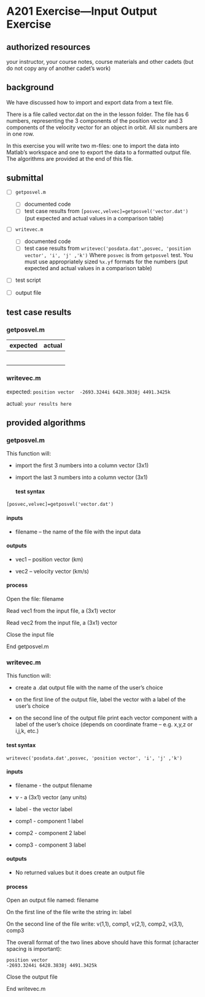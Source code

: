 # A201 Exercise—Input Output Exercise

## authorized resources

 your instructor, your course notes, course materials and other cadets (but do not copy any of another cadet’s work)

## background

We have discussed how to import and export data from a text file. 

There is a file called vector.dat on the in the lesson folder. The file has 6 numbers, representing the 3 components of the position vector and 3 components of the velocity vector for an object in orbit. All six numbers are in one row. 

In this exercise you will write two m-files: one to import the data into Matlab’s workspace and one to export the data to a formatted output file. The algorithms are provided at the end of this file.

## submittal

- [ ] `getposvel.m`
  
  - [ ] documented code
  - [ ] test case results from `[posvec,velvec]=getposvel('vector.dat')`
    (put expected and actual values in a comparison table)

- [ ] `writevec.m`
  
  - [ ] documented code
  - [ ] test case results from `writevec('posdata.dat',posvec, 'position vector', 'i', 'j' ,'k')`
    Where `posvec` is from `getposvel` test. You must use appropriately sized `%x.yf` formats for the numbers
    (put expected and actual values in a comparison table)

- [ ] test script

- [ ] output file

## test case results

### getposvel.m

| expected | actual |
| -------- | ------ |
|          |        |
|          |        |
|          |        |
|          |        |
|          |        |
|          |        |

### writevec.m

expected: 
`position vector 
-2693.3244i 6428.3838j 4491.3425k`

actual: 
`your results here`

## provided algorithms

### getposvel.m

This function will:

- import the first 3 numbers into a column vector (3x1) 

- import the last 3 numbers into a column vector (3x1) 
  
  #### test syntax

`[posvec,velvec]=getposvel('vector.dat')`

#### inputs

- filename – the name of the file with the input data

#### outputs

- vec1 – position vector (km)

- vec2 – velocity vector (km/s)

#### process

Open the file: filename

Read vec1 from the input file, a (3x1) vector

Read vec2 from the input file, a (3x1) vector

Close the input file

End getposvel.m

### writevec.m

This function will:

- create a .dat output file with the name of the user’s choice

- on the first line of the output file, label the vector with a label of the user’s choice

- on the second line of the output file print each vector component with a label of the user’s choice  (depends on coordinate frame – e.g.  x,y,z or i,j,k, etc.)

#### test syntax

`writevec('posdata.dat',posvec, 'position vector', 'i', 'j' ,'k')` 

#### inputs

- filename           - the output filename           

- v                - a (3x1) vector (any units)

- label             - the vector label

- comp1            - component 1 label

- comp2            - component 2 label

- comp3            - component 3 label

#### outputs

- No returned values but it does create an output file

#### process

Open an output file named: filename

On the first line of the file write the string in: label

On the second line of the file write: v(1,1), comp1, v(2,1), comp2, v(3,1), comp3

The overall format of the two lines above should have this format (character spacing is important):

```
position vector
-2693.3244i 6428.3838j 4491.3425k 
```

Close the output file

End writevec.m
